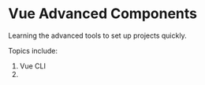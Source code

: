 # Vue Advanced Components

Learning the advanced tools to set up projects quickly.

Topics include:

1. Vue CLI
2. 
